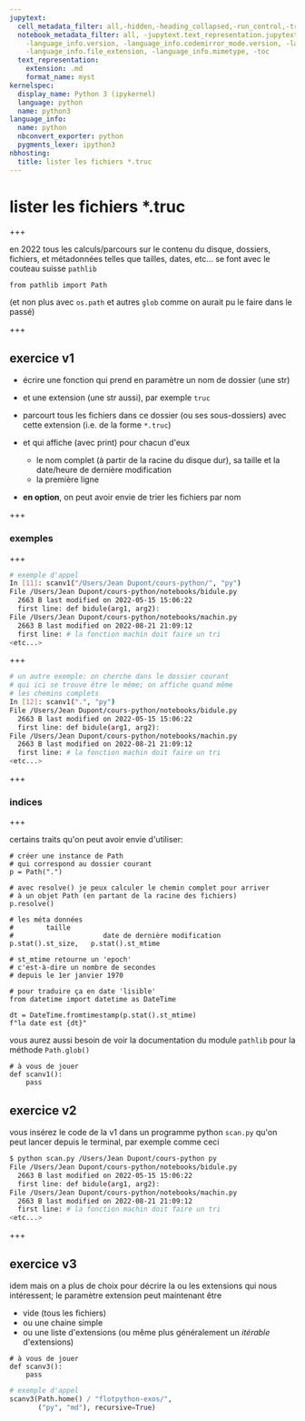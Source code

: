 ```yaml
---
jupytext:
  cell_metadata_filter: all,-hidden,-heading_collapsed,-run_control,-trusted
  notebook_metadata_filter: all, -jupytext.text_representation.jupytext_version, -jupytext.text_representation.format_version,
    -language_info.version, -language_info.codemirror_mode.version, -language_info.codemirror_mode,
    -language_info.file_extension, -language_info.mimetype, -toc
  text_representation:
    extension: .md
    format_name: myst
kernelspec:
  display_name: Python 3 (ipykernel)
  language: python
  name: python3
language_info:
  name: python
  nbconvert_exporter: python
  pygments_lexer: ipython3
nbhosting:
  title: lister les fichiers *.truc
---
```


# lister les fichiers *.truc

+++

en 2022 tous les calculs/parcours sur le contenu du disque, dossiers, fichiers, et métadonnées telles que tailles, dates, etc... se font avec le couteau suisse `pathlib`

```{code-cell} ipython3
from pathlib import Path
```

(et non plus avec `os.path` et autres `glob` comme on aurait pu le faire dans le passé)

+++

## exercice v1

* écrire une fonction qui prend en paramètre un nom de dossier (une str)
* et une extension (une str aussi), par exemple `truc`
* parcourt tous les fichiers dans ce dossier (ou ses sous-dossiers) avec cette extension (i.e. de la forme `*.truc`)
* et qui affiche (avec print) pour chacun d'eux
  * le nom complet (à partir de la racine du disque dur), sa taille et la date/heure de dernière modification
  * la première ligne

* **en option**, on peut avoir envie de trier les fichiers par nom

+++

### exemples

+++

```bash
# exemple d'appel
In [11]: scanv1("/Users/Jean Dupont/cours-python/", "py")
File /Users/Jean Dupont/cours-python/notebooks/bidule.py
  2663 B last modified on 2022-05-15 15:06:22
  first line: def bidule(arg1, arg2):
File /Users/Jean Dupont/cours-python/notebooks/machin.py
  2663 B last modified on 2022-08-21 21:09:12
  first line: # la fonction machin doit faire un tri
<etc...>
```

+++

```bash
# un autre exemple: on cherche dans le dossier courant
# qui ici se trouve être le même; on affiche quand même
# les chemins complets
In [12]: scanv1(".", "py")
File /Users/Jean Dupont/cours-python/notebooks/bidule.py
  2663 B last modified on 2022-05-15 15:06:22
  first line: def bidule(arg1, arg2):
File /Users/Jean Dupont/cours-python/notebooks/machin.py
  2663 B last modified on 2022-08-21 21:09:12
  first line: # la fonction machin doit faire un tri
<etc...>
```

+++

### indices

+++

certains traits qu'on peut avoir envie d'utiliser:

```{code-cell} ipython3
# créer une instance de Path
# qui correspond au dossier courant
p = Path(".")
```

```{code-cell} ipython3
# avec resolve() je peux calculer le chemin complet pour arriver
# à un objet Path (en partant de la racine des fichiers)
p.resolve()
```

```{code-cell} ipython3
# les méta données
#        taille
#                      date de dernière modification
p.stat().st_size,   p.stat().st_mtime
```

```{code-cell} ipython3
# st_mtime retourne un 'epoch' 
# c'est-à-dire un nombre de secondes 
# depuis le 1er janvier 1970

# pour traduire ça en date 'lisible'
from datetime import datetime as DateTime

dt = DateTime.fromtimestamp(p.stat().st_mtime)
f"la date est {dt}"
```

vous aurez aussi besoin de voir la documentation du module `pathlib` pour la méthode `Path.glob()`

```{code-cell} ipython3
# à vous de jouer
def scanv1():
    pass
```

## exercice v2

vous insérez le code de la v1 dans un programme python `scan.py` qu'on peut lancer depuis le terminal, par exemple comme ceci

```bash
$ python scan.py /Users/Jean Dupont/cours-python py
File /Users/Jean Dupont/cours-python/notebooks/bidule.py
  2663 B last modified on 2022-05-15 15:06:22
  first line: def bidule(arg1, arg2):
File /Users/Jean Dupont/cours-python/notebooks/machin.py
  2663 B last modified on 2022-08-21 21:09:12
  first line: # la fonction machin doit faire un tri
<etc...>
```

+++

## exercice v3

idem mais on a plus de choix pour décrire la ou les extensions qui nous intéressent; le paramètre extension peut maintenant être
  * vide (tous les fichiers)
  * ou une chaine simple
  * ou une liste d'extensions (ou même plus généralement un *itérable* d'extensions)

```{code-cell} ipython3
# à vous de jouer
def scanv3():
    pass
```

```python
# exemple d'appel
scanv3(Path.home() / "flotpython-exos/", 
       ("py", "md"), recursive=True)
```
